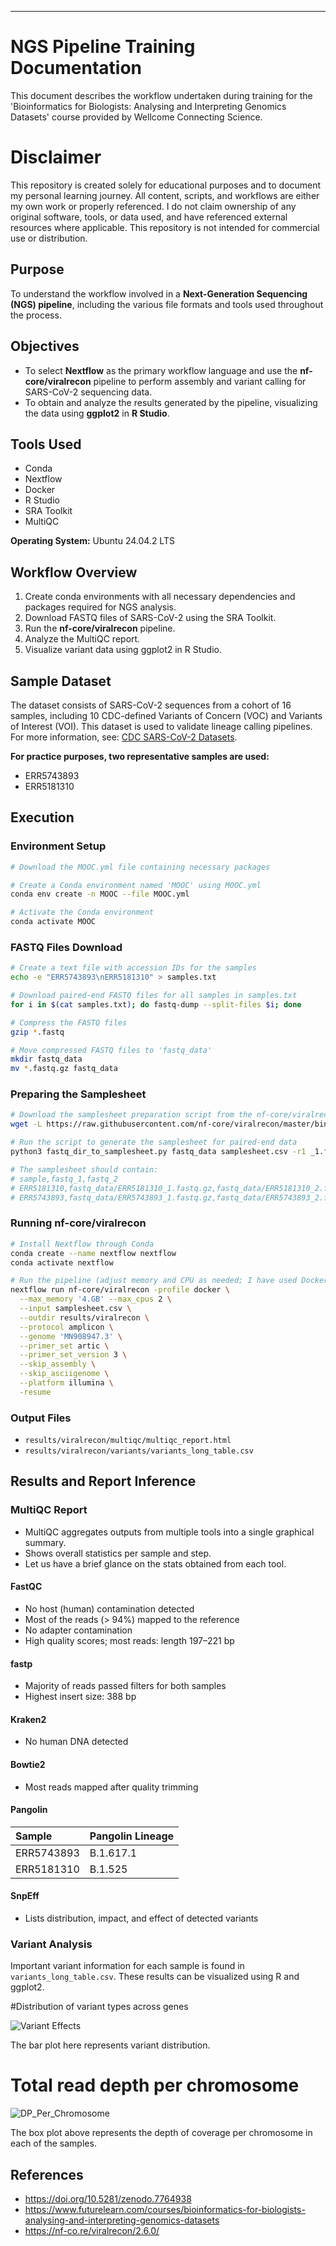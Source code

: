 ***

# NGS Pipeline Training Documentation

This document describes the workflow undertaken during training for the 'Bioinformatics for Biologists: Analysing and Interpreting Genomics Datasets' course provided by Wellcome Connecting Science.

# Disclaimer

This repository is created solely for educational purposes and to document my personal learning journey. All content, scripts, and workflows are either my own work or properly referenced. I do not claim ownership of any original software, tools, or data used, and have referenced external resources where applicable. This repository is not intended for commercial use or distribution.

## Purpose

To understand the workflow involved in a **Next-Generation Sequencing (NGS) pipeline**, including the various file formats and tools used throughout the process.

## Objectives

- To select **Nextflow** as the primary workflow language and use the **nf-core/viralrecon** pipeline to perform assembly and variant calling for SARS-CoV-2 sequencing data.
- To obtain and analyze the results generated by the pipeline, visualizing the data using **ggplot2** in **R Studio**.


## Tools Used

- Conda
- Nextflow
- Docker
- R Studio
- SRA Toolkit
- MultiQC

**Operating System:** Ubuntu 24.04.2 LTS

## Workflow Overview

1. Create conda environments with all necessary dependencies and packages required for NGS analysis.
2. Download FASTQ files of SARS-CoV-2 using the SRA Toolkit.
3. Run the **nf-core/viralrecon** pipeline.
4. Analyze the MultiQC report.
5. Visualize variant data using ggplot2 in R Studio.

## Sample Dataset

The dataset consists of SARS-CoV-2 sequences from a cohort of 16 samples, including 10 CDC-defined Variants of Concern (VOC) and Variants of Interest (VOI). This dataset is used to validate lineage calling pipelines.
For more information, see: [CDC SARS-CoV-2 Datasets](https://github.com/CDCgov/datasets-sars-cov-2).

**For practice purposes, two representative samples are used:**

- ERR5743893
- ERR5181310


## Execution

### Environment Setup

```bash
# Download the MOOC.yml file containing necessary packages

# Create a Conda environment named 'MOOC' using MOOC.yml
conda env create -n MOOC --file MOOC.yml

# Activate the Conda environment
conda activate MOOC
```


### FASTQ Files Download

```bash
# Create a text file with accession IDs for the samples
echo -e "ERR5743893\nERR5181310" > samples.txt

# Download paired-end FASTQ files for all samples in samples.txt
for i in $(cat samples.txt); do fastq-dump --split-files $i; done

# Compress the FASTQ files
gzip *.fastq

# Move compressed FASTQ files to 'fastq_data'
mkdir fastq_data
mv *.fastq.gz fastq_data
```


### Preparing the Samplesheet

```bash
# Download the samplesheet preparation script from the nf-core/viralrecon repository
wget -L https://raw.githubusercontent.com/nf-core/viralrecon/master/bin/fastq_dir_to_samplesheet.py

# Run the script to generate the samplesheet for paired-end data
python3 fastq_dir_to_samplesheet.py fastq_data samplesheet.csv -r1 _1.fastq.gz -r2 _2.fastq.gz

# The samplesheet should contain:
# sample,fastq_1,fastq_2
# ERR5181310,fastq_data/ERR5181310_1.fastq.gz,fastq_data/ERR5181310_2.fastq.gz
# ERR5743893,fastq_data/ERR5743893_1.fastq.gz,fastq_data/ERR5743893_2.fastq.gz
```


### Running nf-core/viralrecon

```bash
# Install Nextflow through Conda
conda create --name nextflow nextflow
conda activate nextflow

# Run the pipeline (adjust memory and CPU as needed; I have used Docker profile for better compatibility)
nextflow run nf-core/viralrecon -profile docker \
  --max_memory '4.GB' --max_cpus 2 \
  --input samplesheet.csv \
  --outdir results/viralrecon \
  --protocol amplicon \
  --genome 'MN908947.3' \
  --primer_set artic \
  --primer_set_version 3 \
  --skip_assembly \
  --skip_asciigenome \
  --platform illumina \
  -resume
```


### Output Files

- `results/viralrecon/multiqc/multiqc_report.html`
- `results/viralrecon/variants/variants_long_table.csv`


## Results and Report Inference

### MultiQC Report

- MultiQC aggregates outputs from multiple tools into a single graphical summary.
- Shows overall statistics per sample and step.
- Let us have a brief glance on the stats obtained from each tool.

#### FastQC

- No host (human) contamination detected
- Most of the reads (> 94%) mapped to the reference
- No adapter contamination
- High quality scores; most reads: length 197–221 bp


#### fastp

- Majority of reads passed filters for both samples
- Highest insert size: 388 bp


#### Kraken2

- No human DNA detected


#### Bowtie2

- Most reads mapped after quality trimming


#### Pangolin

| Sample | Pangolin Lineage |
| :-- | :-- |
| ERR5743893 | B.1.617.1 |
| ERR5181310 | B.1.525 |

#### SnpEff

- Lists distribution, impact, and effect of detected variants


### Variant Analysis

Important variant information for each sample is found in `variants_long_table.csv`. These results can be visualized using R and ggplot2.

#Distribution of variant types across genes

![Variant Effects](Variant_Effects.png)

The bar plot here represents variant distribution.

# Total read depth per chromosome

![DP_Per_Chromosome](DP_Per_Chromosome.png)

The box plot above represents the depth of coverage per chromosome in each of the samples.

## References

- https://doi.org/10.5281/zenodo.7764938
- https://www.futurelearn.com/courses/bioinformatics-for-biologists-analysing-and-interpreting-genomics-datasets
- https://nf-co.re/viralrecon/2.6.0/


